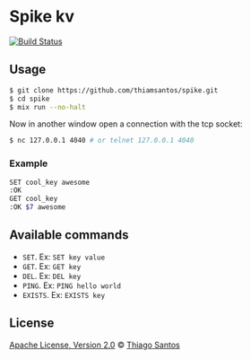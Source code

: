 # Spike kv

[![Build Status](https://travis-ci.com/thiamsantos/spike.svg?branch=master)](https://travis-ci.com/thiamsantos/spike)

## Usage

```sh
$ git clone https://github.com/thiamsantos/spike.git
$ cd spike
$ mix run --no-halt
```

Now in another window open a connection with the tcp socket:

```sh
$ nc 127.0.0.1 4040 # or telnet 127.0.0.1 4040
```

### Example

```sh
SET cool_key awesome
:OK
GET cool_key
:OK $7 awesome
```

## Available commands

- `SET`. Ex: `SET key value`
- `GET`. Ex: `GET key`
- `DEL`. Ex: `DEL key`
- `PING`. Ex: `PING hello world`
- `EXISTS`. Ex: `EXISTS key`

## License

[Apache License, Version 2.0](LICENSE) © [Thiago Santos](https://github.com/thiamsantos)
